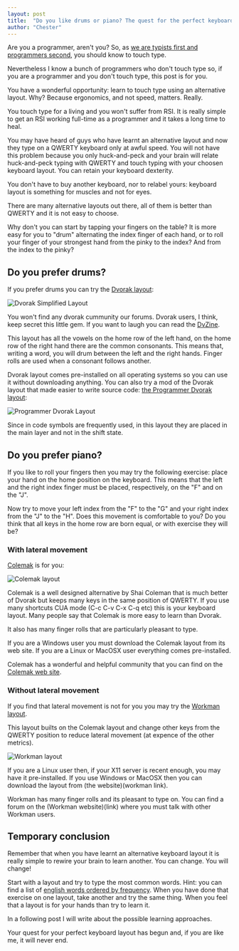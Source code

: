 ```yaml
---
layout: post
title:  "Do you like drums or piano? The quest for the perfect keyboard layout"
author: "Chester"
---
```


Are you a programmer, aren't you? So, as [we are typists first and programmers
second](http://blog.codinghorror.com/we-are-typists-first-programmers-second/),
you should know to touch type.

Nevertheless I know a bunch of programmers who don't touch type so, if you are
a programmer and you don't touch type, this post is for you.

You have a wonderful opportunity: learn to touch type using an alternative
layout. Why? Because ergonomics, and not speed, matters. Really.

You touch type for a living and you won't suffer from RSI. It is really simple
to get an RSI working full-time as a programmer and it takes a long time to
heal.

You may have heard of guys who have learnt an alternative layout and now they
type on a QWERTY keyboard only at awful speed. You will not have this problem
because you only huck-and-peck and your brain will relate huck-and-peck typing
with QWERTY and touch typing with your choosen keyboard layout. You can retain
your keyboard dexterity.

You don't have to buy another keyboard, nor to relabel yours: keyboard layout
is something for muscles and not for eyes.

There are many alternative layouts out there, all of them is better than QWERTY
and it is not easy to choose.

Why don't you can start by tapping your fingers on the table? It is more easy
for you to "drum" alternating the index finger of each hand, or to roll your
finger of your strongest hand from the pinky to the index? And from the index
to the pinky?

## Do you prefer drums?

If you prefer drums you can try the [Dvorak
layout](http://en.wikipedia.org/wiki/Dvorak_Simplified_Keyboard):

<img src="http://upload.wikimedia.org/wikipedia/commons/thumb/2/25/KB_United_States_Dvorak.svg/900px-KB_United_States_Dvorak.svg.png" alt="Dvorak Simplified Layout" />

You won't find any dvorak cummunity our forums. Dvorak users, I think, keep
secret this little gem. If you want to laugh you can read the
[DvZine](http://www.dvzine.org/).

This layout has all the vowels on the home row of the left hand, on the home
row of the right hand there are the common consonants. This means that, writing
a word, you will drum between the left and the right hands. Finger rolls are
used when a consonant follows another.

Dvorak layout comes pre-installed on all operating systems so you can use it
without downloading anything. You can also try a mod of the Dvorak layout that
made easier to write source code: [the Programmer Dvorak
layout](http://www.kaufmann.no/roland/dvorak/):

<img src="http://www.kaufmann.no/roland/dvorak/images/dvp1.png" alt="Programmer Dvorak Layout" />

Since in code symbols are frequently used, in this layout they are placed in
the main layer and not in the shift state.

## Do you prefer piano?

If you like to roll your fingers then you may try the following exercise: place
your hand on the home position on the keyboard. This means that the left and
the right index finger must be placed, respectively, on the "F" and on the "J".

Now try to move your left index from the "F" to the "G" and your right index
from the "J" to the "H". Does this movement is comfortable to you? Do you think
that all keys in the home row are born equal, or with exercise they will be?

### With lateral movement

[Colemak](http://colemak.com/) is for you:

<img src="http://colemak.com/wiki/images/8/80/Colemak_layout_2.png" alt="Colemak layout" />

Colemak is a well designed alternative by Shai Coleman that is much better of
Dvorak but keeps many keys in the same position of QWERTY. If you use many
shortcuts CUA mode (C-c C-v C-x C-q etc) this is your keyboard layout. Many
people say that Colemak is more easy to learn than Dvorak.

It also has many finger rolls that are particularly pleasant to type.

If you are a Windows user you must download the Colemak layout from its web
site. If you are a Linux or MacOSX user everything comes pre-installed.

Colemak has a wonderful and helpful community that you can find on the
[Colemak web site](http://colemak.com/).

### Without lateral movement

If you find that lateral movement is not for you you may try the [Workman
layout](http://workmanlayout.org/).

This layout builts on the Colemak layout and change other keys from the
QWERTY position to reduce lateral movement (at expence of the other metrics).

<img src="http://github.com/kdeloach/workman/raw/gh-pages/images/workman_layout.png" alt="Workman layout" />

If you are a Linux user then, if your X11 server is recent enough, you may
have it pre-installed. If you use Windows or MacOSX then you can download the
layout from (the website)(workman link).

Workman has many finger rolls and its pleasant to type on. You can find a
forum on the (Workman website)(link) where you must talk with other Workman
users.

## Temporary conclusion

Remember that when you have learnt an alternative keyboard layout it is
really simple to rewire your brain to learn another. You can change. You will
change!

Start with a layout and try to type the most common words. Hint: you can find
a list of [english words ordered by
frequency](http://www.wordfrequency.info/free.asp). When you have done that
exercise on one layout, take another and try the same thing. When you feel
that a layout is for your hands than try to learn it.

In a following post I will write about the possible learning approaches.

Your quest for your perfect keyboard layout has begun and, if you are like
me, it will never end.